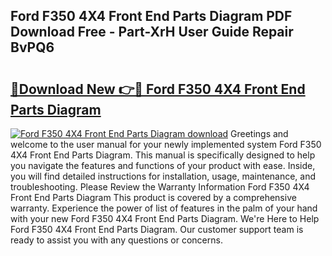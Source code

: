 ## Ford F350 4X4 Front End Parts Diagram PDF Download Free - Part-XrH User Guide Repair BvPQ6

# <h2><a href="http://dfrtpx.blite.top/?on=Ford+F350+4X4+Front+End+Parts+Diagram">🔗Download New 👉🔴 Ford F350 4X4 Front End Parts Diagram</a></h2>

[![Ford F350 4X4 Front End Parts Diagram download](https://i.imgur.com/lujVjoI.png)](http://dfrtpx.blite.top/?on=Ford+F350+4X4+Front+End+Parts+Diagram)
Greetings and welcome to the user manual for your newly implemented system Ford F350 4X4 Front End Parts Diagram. This manual is specifically designed to help you navigate the features and functions of your product with ease. Inside, you will find detailed instructions for installation, usage, maintenance, and troubleshooting. Please Review the Warranty Information Ford F350 4X4 Front End Parts Diagram This product is covered by a comprehensive warranty. Experience the power of list of features in the palm of your hand with your new Ford F350 4X4 Front End Parts Diagram. We're Here to Help Ford F350 4X4 Front End Parts Diagram. Our customer support team is ready to assist you with any questions or concerns.
